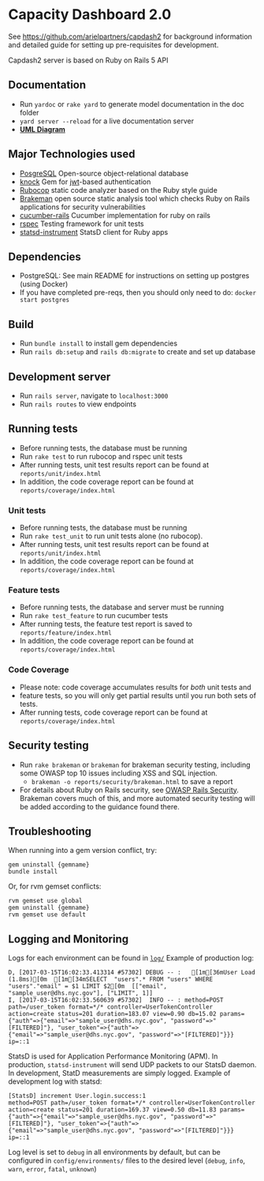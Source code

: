 # Capacity Dashboard 2.0

See https://github.com/arielpartners/capdash2 for background information and detailed guide for setting up pre-requisites for development.

Capdash2 server is based on Ruby on Rails 5 API

## Documentation

  * Run `yardoc` or `rake yard` to generate model documentation in the doc folder
  * `yard server --reload` for a live documentation server
  * [**UML Diagram**](UML-Diagram.uml)

## Major Technologies used

  * [PosgreSQL](https://www.postgresql.org/) Open-source object-relational database
  * [knock](https://github.com/nsarno/knock) Gem for [jwt](https://jwt.io/)-based authentication
  * [Rubocop](https://github.com/bbatsov/rubocop) static code analyzer based on the Ruby style guide
  * [Brakeman](https://github.com/presidentbeef/brakeman) open source static analysis tool which checks Ruby on Rails applications for security vulnerabilities
  * [cucumber-rails](https://github.com/cucumber/cucumber-rails) Cucumber implementation for ruby on rails
  * [rspec](http://rspec.info/) Testing framework for unit tests
  * [statsd-instrument](https://github.com/Shopify/statsd-instrument) StatsD client for Ruby apps


## Dependencies

  * PostgreSQL: See main README for instructions on setting up postgres (using Docker)
  * If you have completed pre-reqs, then you should only need to do: `docker start postgres`

## Build

  * Run `bundle install` to install gem dependencies
  * Run `rails db:setup` and `rails db:migrate` to create and set up database

## Development server

  * Run `rails server`, navigate to `localhost:3000`
  * Run `rails routes` to view endpoints

## Running tests

  * Before running tests, the database must be running
  * Run `rake test` to run rubocop and rspec unit tests
  * After running tests, unit test results report can be found at `reports/unit/index.html`
  * In addition, the code coverage report can be found at `reports/coverage/index.html`

### Unit tests

  * Before running tests, the database must be running
  * Run `rake test_unit` to run unit tests alone (no rubocop).
  * After running tests, unit test results report can be found at `reports/unit/index.html`
  * In addition, the code coverage report can be found at `reports/coverage/index.html`

### Feature tests

  * Before running tests, the database and server must be running
  * Run `rake test_feature` to run cucumber tests
  * After running tests, the feature test report is saved to `reports/feature/index.html`
  * In addition, the code coverage report can be found at `reports/coverage/index.html`

### Code Coverage

  * Please note: code coverage accumulates results for *both* unit tests and
  * feature tests, so you will only get partial results until you run both sets of tests.
  * After running tests, code coverage report can be found at `reports/coverage/index.html`

## Security testing

  * Run `rake brakeman` or `brakeman` for brakeman security testing, including some OWASP top 10 issues including XSS and SQL injection.
    * `brakeman -o reports/security/brakeman.html` to save a report
  * For details about Ruby on Rails security, see [OWASP Rails Security](https://www.owasp.org/images/8/89/Rails_Security_2.pdf). Brakeman covers much of this, and more automated security testing will be added according to the guidance found there.

## Troubleshooting

When running into a gem version conflict, try:
```
gem uninstall {gemname}
bundle install
```
Or, for rvm gemset conflicts:
```
rvm gemset use global
gem uninstall {gemname}
rvm gemset use default
```

## Logging and Monitoring

Logs for each environment can be found in [`log/`](./log/)
Example of production log:
```
D, [2017-03-15T16:02:33.413314 #57302] DEBUG -- :   [1m[36mUser Load (1.8ms)[0m  [1m[34mSELECT  "users".* FROM "users" WHERE "users"."email" = $1 LIMIT $2[0m  [["email", "sample_user@dhs.nyc.gov"], ["LIMIT", 1]]
I, [2017-03-15T16:02:33.560639 #57302]  INFO -- : method=POST path=/user_token format=*/* controller=UserTokenController action=create status=201 duration=183.07 view=0.90 db=15.02 params={"auth"=>{"email"=>"sample_user@dhs.nyc.gov", "password"=>"[FILTERED]"}, "user_token"=>{"auth"=>{"email"=>"sample_user@dhs.nyc.gov", "password"=>"[FILTERED]"}}} ip=::1
```
StatsD is used for Application Performance Monitoring (APM). In production, `statsd-instrument` will send UDP packets to our StatsD daemon. In development, StatD measurements are simply logged.
Example of development log with statsd:
```
[StatsD] increment User.login.success:1
method=POST path=/user_token format=*/* controller=UserTokenController action=create status=201 duration=169.37 view=0.50 db=11.83 params={"auth"=>{"email"=>"sample_user@dhs.nyc.gov", "password"=>"[FILTERED]"}, "user_token"=>{"auth"=>{"email"=>"sample_user@dhs.nyc.gov", "password"=>"[FILTERED]"}}} ip=::1
```
Log level is set to `debug` in all environments by default, but can be configured in `config/environments/` files to the desired level (`debug`, `info`, `warn`, `error`, `fatal`, `unknown`)
